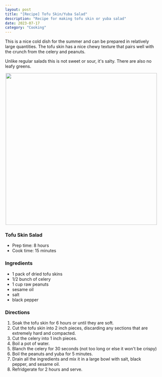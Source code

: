 ```yaml
---
layout: post
title: "[Recipe] Tofu Skin/Yuba Salad"
description: "Recipe for making tofu skin or yuba salad"
date: 2023-07-17
category: "Cooking"
---
```


This is a nice cold dish for the summer and can be prepared in relatively large quantities. The tofu skin has a nice chewy texture that pairs well with the crunch from the celery and peanuts.

Unlike regular salads this is not sweet or sour, it's salty. There are also no leafy greens. 

<!-- more -->

<p align="center">
  <img height="500" src="https://yangdanny97.github.io/misc/cooking/tofu_skin_salad.png">
</p>

### Tofu Skin Salad
- Prep time: 8 hours
- Cook time: 15 minutes

### Ingredients
- 1 pack of dried tofu skins
- 1/2 bunch of celery
- 1 cup raw peanuts
- sesame oil
- salt
- black pepper

### Directions
1. Soak the tofu skin for 6 hours or until they are soft.
2. Cut the tofu skin into 2 inch pieces, discarding any sections that are extremely hard and compacted.
3. Cut the celery into 1 inch pieces.
4. Boil a pot of water.
5. Blanch the celery for 30 seconds (not too long or else it won't be crispy)
6. Boil the peanuts and yuba for 5 minutes.
7. Drain all the ingredients and mix it in a large bowl with salt, black pepper, and sesame oil.
8. Refridgerate for 2 hours and serve.

